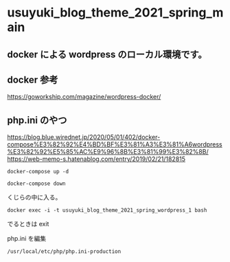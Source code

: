 # usuyuki_blog_theme_2021_spring_main

## docker による wordpress のローカル環境です。

## docker 参考

https://goworkship.com/magazine/wordpress-docker/

## php.ini のやつ

https://blog.blue.wirednet.jp/2020/05/01/402/docker-compose%E3%82%92%E4%BD%BF%E3%81%A3%E3%81%A6wordpress%E3%82%92%E5%85%AC%E9%96%8B%E3%81%99%E3%82%8B/
https://web-memo-s.hatenablog.com/entry/2019/02/21/182815

```
docker-compose up -d
```

```
docker-compose down
```

くじらの中に入る。

```
docker exec -i -t usuyuki_blog_theme_2021_spring_wordpress_1 bash
```

でるときは exit

php.ini を編集

```
/usr/local/etc/php/php.ini-production
```

